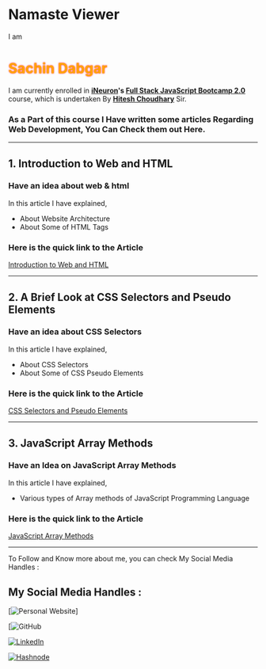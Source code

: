 # Namaste Viewer

I am <h1 style="color:orange; text-shadow: 0 0 3px #FF0000">Sachin Dabgar</h1> I am currently enrolled in **[iNeuron](https://ineuron.ai/ "iNeuron")'s [Full Stack JavaScript Bootcamp 2.0](https://ineuron.ai/course/Full-Stack-JavaScript-Bootcamp-2.0 "FSJS 2.0")** course, which is undertaken By **[Hitesh Choudhary](https://hiteshchoudhary.com/ "Hitesh Choudhary")** Sir.

### As a Part of this course I Have written some articles Regarding Web Development, You Can Check them out Here.

---

## **1. Introduction to Web and HTML**

### **Have an idea about web & html**

In this article I have explained,

-   About Website Architecture
-   About Some of HTML Tags

### Here is the quick link to the Article

[Introduction to Web and HTML](https://sachin132520.hashnode.dev/introduction-to-web-and-html)

---

## **2. A Brief Look at CSS Selectors and Pseudo Elements**

### **Have an idea about CSS Selectors**

In this article I have explained,

-   About CSS Selectors
-   About Some of CSS Pseudo Elements

### Here is the quick link to the Article

[CSS Selectors and Pseudo Elements](https://sachin132520.hashnode.dev/css-selector)

---

## **3. JavaScript Array Methods**

### **Have an Idea on JavaScript Array Methods**

In this article I have explained,

-   Various types of Array methods of JavaScript Programming Language

### Here is the quick link to the Article

[JavaScript Array Methods](https://sachin132520.hashnode.dev/javascript-array-methods)

---

To Follow and Know more about me, you can check My Social Media Handles :

## My Social Media Handles :

[![Personal Website](https://sachindabgar.netlify.app/)]

[![GitHub](https://github.com/Sachin-Dabgar)

[![LinkedIn](https://img.shields.io/badge/linkedin-Connect%20With%20Me-%230077B5.svg?style=for-the-badge&logo=linkedin&logoColor=white)](https://www.linkedin.com/in/sachin-dabgar-08b356179/)

[![Hashnode](https://img.shields.io/badge/Hashnode-Follow%20Me-2962FF?style=for-the-badge&logo=hashnode&logoColor=white)](https://sachin132520.hashnode.dev/)
